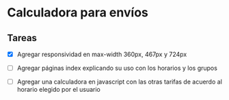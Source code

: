 # Calculadora para envíos
## Tareas

- [x] Agregar responsividad en max-width 360px, 467px y 724px

- [ ] Agregar páginas index explicando su uso con los horarios y los grupos 

- [ ] Agregar una calculadora en javascript con las otras tarifas de acuerdo al horario elegido por el usuario 


